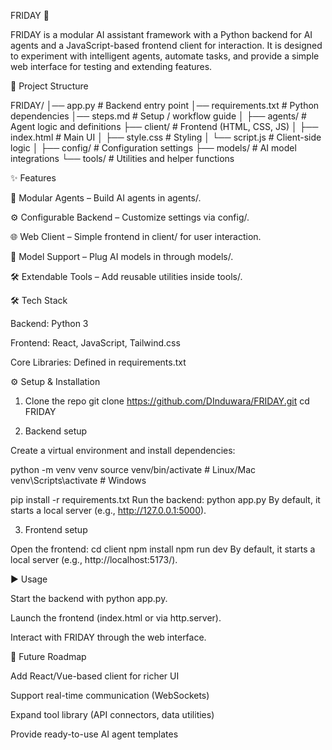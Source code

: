 FRIDAY 🤖

FRIDAY is a modular AI assistant framework with a Python backend for AI agents and a JavaScript-based frontend client for interaction. 
It is designed to experiment with intelligent agents, automate tasks, and provide a simple web interface for testing and extending features.


📂 Project Structure

FRIDAY/
│── app.py             # Backend entry point
│── requirements.txt   # Python dependencies
│── steps.md           # Setup / workflow guide
│
├── agents/            # Agent logic and definitions
├── client/            # Frontend (HTML, CSS, JS)
│   ├── index.html     # Main UI
│   ├── style.css      # Styling
│   └── script.js      # Client-side logic
│
├── config/            # Configuration settings
├── models/            # AI model integrations
└── tools/             # Utilities and helper functions


✨ Features

🧩 Modular Agents – Build AI agents in agents/.

⚙️ Configurable Backend – Customize settings via config/.

🌐 Web Client – Simple frontend in client/ for user interaction.

🤖 Model Support – Plug AI models in through models/.

🛠️ Extendable Tools – Add reusable utilities inside tools/.


🛠️ Tech Stack

Backend: Python 3

Frontend: React, JavaScript, Tailwind.css

Core Libraries: Defined in requirements.txt


⚙️ Setup & Installation
1. Clone the repo
git clone https://github.com/DInduwara/FRIDAY.git
cd FRIDAY

2. Backend setup

Create a virtual environment and install dependencies:

python -m venv venv
source venv/bin/activate   # Linux/Mac
venv\Scripts\activate      # Windows

pip install -r requirements.txt
Run the backend:
python app.py
By default, it starts a local server (e.g., http://127.0.0.1:5000).


3. Frontend setup

Open the frontend:
cd client
npm install
npm run dev
By default, it starts a local server (e.g.,  http://localhost:5173/).


▶️ Usage

Start the backend with python app.py.

Launch the frontend (index.html or via http.server).

Interact with FRIDAY through the web interface.


🌟 Future Roadmap

Add React/Vue-based client for richer UI

Support real-time communication (WebSockets)

Expand tool library (API connectors, data utilities)

Provide ready-to-use AI agent templates
